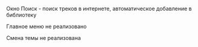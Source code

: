 Окно Поиск - поиск треков в интернете, автоматическое добавление в библиотеку

Главное меню не реализовано

Смена темы не реализована
